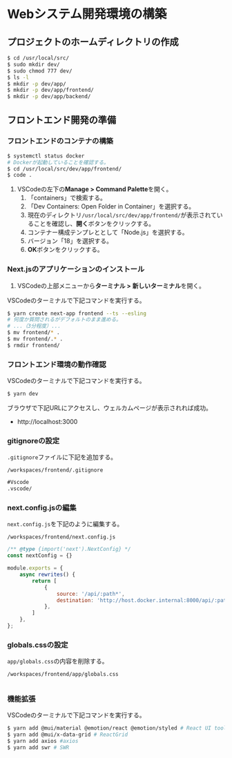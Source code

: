 # Webシステム開発環境の構築

## プロジェクトのホームディレクトリの作成
```bash
$ cd /usr/local/src/
$ sudo mkdir dev/
$ sudo chmod 777 dev/
$ ls -l
$ mkdir -p dev/app/
$ mkdir -p dev/app/frontend/
$ mkdir -p dev/app/backend/
```

## フロントエンド開発の準備

### フロントエンドのコンテナの構築
```bash
$ systemctl status docker
# Dockerが起動していることを確認する。
$ cd /usr/local/src/dev/app/frontend/
$ code .
```

1. VSCodeの左下の**Manage > Command Palette**を開く。
   1. 「containers」で検索する。
   2. 「Dev Containers: Open Folder in Container」を選択する。
   3. 現在のディレクトリ`/usr/local/src/dev/app/frontend/`が表示されていることを確認し、**開く**ボタンをクリックする。
   4. コンテナー構成テンプレととして「Node.js」を選択する。
   5. バージョン「18」を選択する。
   6. **OK**ボタンをクリックする。

### Next.jsのアプリケーションのインストール
1. VSCodeの上部メニューから**ターミナル > 新しいターミナル**を開く。

VSCodeのターミナルで下記コマンドを実行する。
```bash
$ yarn create next-app frontend --ts --esling
# 何度か質問されるがデフォルトのまま進める。
# ...（3分程度）...
$ mv frontend/* .
$ mv frontend/.* .
$ rmdir frontend/
```

### フロントエンド環境の動作確認
VSCodeのターミナルで下記コマンドを実行する。
```bash
$ yarn dev
```

ブラウザで下記URLにアクセスし、ウェルカムページが表示されれば成功。
- http://localhost:3000

### gitignoreの設定
`.gitignore`ファイルに下記を追加する。

`/workspaces/frontend/.gitignore`
```txt
#Vscode
.vscode/
```

### next.config.jsの編集
`next.config.js`を下記のように編集する。

`/workspaces/frontend/next.config.js`
```js
/** @type {import('next').NextConfig} */
const nextConfig = {}

module.exports = {
    async rewrites() {
        return [
            {
                source: '/api/:path*',
                destination: 'http://host.docker.internal:8000/api/:path*/',
            },
        ]
    },
};
```

### globals.cssの設定
`app/globals.css`の内容を削除する。

`/workspaces/frontend/app/globals.css`
```css
```

### 機能拡張
VSCodeのターミナルで下記コマンドを実行する。
```bash
$ yarn add @mui/material @emotion/react @emotion/styled # React UI tools
$ yarn add @mui/x-data-grid # ReactGrid
$ yarn add axios #axios
$ yarn add swr # SWR
```
